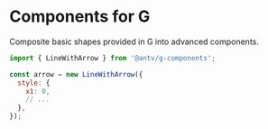 # Components for G

Composite basic shapes provided in G into advanced components.

```js
import { LineWithArrow } from '@antv/g-components';

const arrow = new LineWithArrow({
  style: {
    x1: 0,
    // ...
  },
});
```
